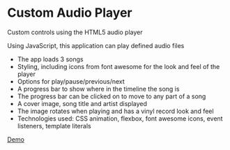 # Custom Audio Player

Custom controls using the HTML5 audio player

Using JavaScript, this application can play defined audio files

* The app loads 3 songs
* Styling, including icons from font awesome for the look and feel of the player
* Options for play/pause/previous/next
* A progress bar to show where in the timeline the song is
* The progress bar can be clicked on to move to any part of a song
* A cover image, song title and artist displayed
* The image rotates when playing and has a vinyl record look and feel
* Technologies used: CSS animation, flexbox, font awesome icons, event listeners, template literals

[Demo](https://rawcdn.githack.com/mecramer/custom-audio-player/345ace0c2464be024fed087ef6a7c028eaa863e2/index.html)
